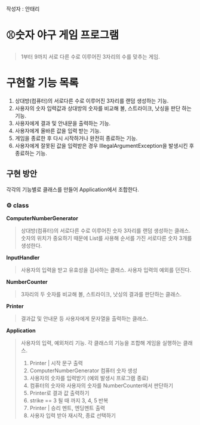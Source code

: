 작성자 : 안태리

# ⚾숫자 야구 게임 프로그램

>1부터 9까지 서로 다른 수로 이루어진 3자리의 수를 맞추는 게임.


# 구현할 기능 목록
1. 상대방(컴퓨터)의 서로다른 수로 이루어진 3자리를 랜덤 생성하는 기능. 
2. 사용자의 숫자 입력값과 상대방의 숫자를 비교해 볼, 스트라이크, 낫싱을 판단 하는 기능.
3. 사용자에게 결과 및 안내문을 출력하는 기능.
4. 사용자에게 올바른 값을 입력 받는 기능.
5. 게임을 종료한 후 다시 시작하거나 완전히 종료하는 기능.
6. 사용자에게 잘못된 값을 입력받은 경우 IllegalArgumentException을 발생시킨 후 종료하는 기능.

## 구현 방안
각각의 기능별로 클래스를 만들어 Application에서 조합한다.

### ⚙ class </br>
**ComputerNumberGenerator**
> 상대방(컴퓨터)의 서로다른 수로 이루어진 숫자 3자리를 랜덤 생성하는 클래스.</br>
> 숫자의 위치가 중요하기 때문에 List를 사용해 순서를 가진 서로다른 숫자 3개를 생성한다.

**InputHandler**
>사용자의 입력을 받고 유효성을 검사하는 클래스.
>사용자 입력의 예외를 던진다.

**NumberCounter**
> 3자리의 두 숫자를 비교해 볼, 스트라이크, 낫싱의 결과를 판단하는 클래스.

**Printer**
>결과값 및 안내문 등 사용자에게 문자열을 출력하는 클래스.

**Application**
>사용자의 입력, 예외처리 기능. 각 클래스의 기능을 조합해 게임을 실행하는 클래스.
> 
> 1. Printer | 시작 문구 출력
> 2. ComputerNumberGenerator 컴퓨터 숫자 생성
> 2. 사용자의 숫자를 입력받기 (예외 발생시 프로그램 종료)
> 3. 컴퓨터의 숫자와 사용자의 숫자를 NumberCounter에서 판단하기
> 4. Printer로 결과 값 출력하기
> 5. strike == 3 될 때 까지 3, 4, 5 반복
> 6. Printer | 승리 멘트, 엔딩멘트 출력
> 7. 사용자 입력 받아 재시작, 종료 선택하기



